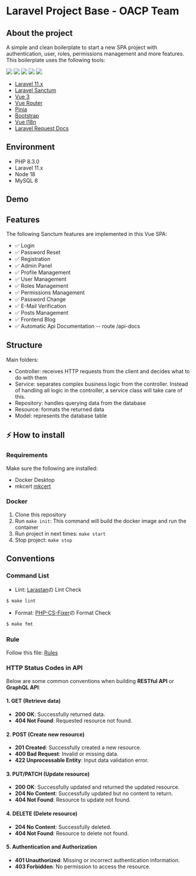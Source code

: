 # Laravel Project Base - OACP Team

## About the project

A simple and clean boilerplate to start a new SPA project with authentication, user, roles, permissions management and more features. This boilerplate uses the following tools:

[![](https://img.shields.io/badge/vue.js-v3.5-04C690.svg)](https://vuejs.org)
[![](https://img.shields.io/badge/Laravel-v11.x-ff2e21.svg)](https://laravel.com)
[![](https://img.shields.io/badge/bootstrap-v5.3-712cf9.svg)](https://getbootstrap.com)
[![](https://img.shields.io/badge/axios-v1.7-5A29E4.svg)](https://axios-http.com)
[![](https://img.shields.io/badge/vite-v5.0-646cff.svg)](https://vitejs.dev)

- [Laravel 11.x](https://github.com/laravel/laravel)
- [Laravel Sanctum](https://laravel.com/docs/11.x/sanctum)
- [Vue 3](https://github.com/vuejs/vue)
- [Vue Router](https://router.vuejs.org/)
- [Pinia](https://pinia.vuejs.org/)
- [Bootstrap](https://getbootstrap.com/)
- [Vue I18n](https://vue-i18n.intlify.dev)
- [Laravel Request Docs](https://github.com/rakutentech/laravel-request-docs)

## Environment

- PHP 8.3.0
- Laravel 11.x
- Node 18
- MySQL 8

## Demo

## Features

The following Sanctum features are implemented in this Vue SPA:

- ✅ Login
- ✅ Password Reset
- ✅ Registration
- ✅ Admin Panel
- ✅ Profile Management
- ✅ User Management
- ✅ Roles Management
- ✅ Permissions Management
- ✅ Password Change
- ✅ E-Mail Verification
- ✅ Posts Management
- ✅ Frontend Blog
- ✅ Automatic Api Documentation -- route /api-docs

## Structure

Main folders:

- Controller: receives HTTP requests from the client and decides what to do with them
- Service: separates complex business logic from the controller. Instead of handling all logic in the controller, a service class will take care of this.
- Repository: handles querying data from the database
- Resource: formats the returned data
- Model: represents the database table

## ⚡️ How to install

### Requirements

Make sure the following are installed:

- Docker Desktop
- mkcert
  [mkcert](https://www.howtoforge.com/how-to-create-locally-trusted-ssl-certificates-with-mkcert-on-ubuntu/)

### Docker

1. Clone this repository
2. Run `make init`: This command will build the docker image and run the container
3. Run project in next times: `make start`
4. Stop project: `make stop`

## Conventions

### Command List

- Lint: [Larastan](https://github.com/nunomaduro/larastan)の Lint Check

```bash
$ make lint
```

- Format: [PHP-CS-Fixer](https://github.com/PHP-CS-Fixer/PHP-CS-Fixer)の Format Check

```bash
$ make fmt
```

### Rule

Follow this file:
[Rules](https://gitlab.com/tuananh.pham3/base-php-laravel/-/blob/main/docs/policy.md)

### HTTP Status Codes in API

Below are some common conventions when building **RESTful API** or **GraphQL API**:

#### **1. GET (Retrieve data)**

- **200 OK**: Successfully returned data.
- **404 Not Found**: Requested resource not found.

#### **2. POST (Create new resource)**

- **201 Created**: Successfully created a new resource.
- **400 Bad Request**: Invalid or missing data.
- **422 Unprocessable Entity**: Input data validation error.

#### **3. PUT/PATCH (Update resource)**

- **200 OK**: Successfully updated and returned the updated resource.
- **204 No Content**: Successfully updated but no content to return.
- **404 Not Found**: Resource to update not found.

#### **4. DELETE (Delete resource)**

- **204 No Content**: Successfully deleted.
- **404 Not Found**: Resource to delete not found.

#### **5. Authentication and Authorization**

- **401 Unauthorized**: Missing or incorrect authentication information.
- **403 Forbidden**: No permission to access the resource.
